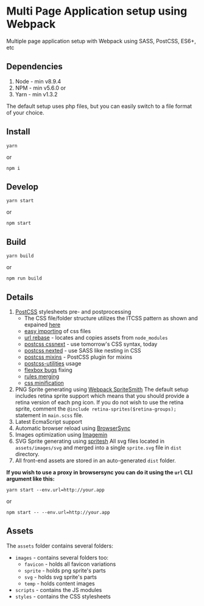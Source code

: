# Multi Page Application setup using Webpack

Multiple page application setup with Webpack using SASS, PostCSS, ES6+, etc

## Dependencies

1. Node - min v8.9.4
2. NPM - min v5.6.0
   or
3. Yarn - min v1.3.2

The default setup uses php files, but you can easily switch to a file format of your choice.

## Install

```
yarn
```

or

```
npm i
```

## Develop

```
yarn start
```

or

```
npm start
```

## Build

```
yarn build
```

or

```
npm run build
```

## Details

1. [PostCSS](http://postcss.org/) stylesheets pre- and postprocessing
   * The CSS file/folder structure utilizes the ITCSS pattern as shown and expained [here](https://www.xfive.co/blog/itcss-scalable-maintainable-css-architecture/)
   * [easy importing](https://github.com/TrySound/postcss-easy-import) of css files
   * [url rebase](https://github.com/postcss/postcss-url) - locates and copies assets from `node_modules`
   * [postcss cssnext](http://cssnext.io/) - use tomorrow's CSS syntax, today
   * [postcss nexted](https://github.com/postcss/postcss-nested) - use SASS like nesting in CSS
   * [postcss mixins](https://github.com/postcss/postcss-mixins) - PostCSS plugin for mixins
   * [postcss-utilities](https://github.com/ismamz/postcss-utilities) usage
   * [flexbox bugs](https://github.com/luisrudge/postcss-flexbugs-fixes) fixing
   * [rules merging](https://github.com/ben-eb/postcss-merge-rules)
   * [css minification](http://cssnano.co/)
2. PNG Sprite generating using [Webpack SpriteSmith](https://github.com/mixtur/webpack-spritesmith)
   The default setup includes retina sprite support which means that you should provide a retina version of each png icon.
   If you do not wish to use the retina sprite, comment the `@include retina-sprites($retina-groups);` statement in `main.scss` file.
3. Latest EcmaScript support
4. Automatic browser reload using [BrowserSync](https://browsersync.io/)
5. Images optimization using [Imagemin](https://github.com/Klathmon/imagemin-webpack-plugin)
6. SVG Sprite generating using [spritesh](https://www.npmjs.com/package/spritesh)
   All svg files located in `assets/images/svg` and merged into a single `sprite.svg` file in `dist` directory.
7. All front-end assets are stored in an auto-generated `dist` folder.

**If you wish to use a proxy in browsersync you can do it using the `url` CLI argument like this:**

```
yarn start --env.url=http://your.app
```

or

```
npm start -- --env.url=http://your.app
```

## Assets

The `assets` folder contains several folders:

* `images` - contains several folders too:
  * `favicon` - holds all favicon variations
  * `sprite` - holds png sprite's parts
  * `svg` - holds svg sprite's parts
  * `temp` - holds content images
* `scripts` - contains the JS modules
* `styles` - contains the CSS stylesheets
